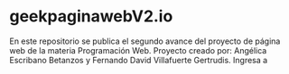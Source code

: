 # geekpaginawebV2.io
En este repositorio se publica el segundo avance del proyecto de página web de la materia Programación Web. Proyecto creado por: Angélica Escribano Betanzos y Fernando David Villafuerte Gertrudis. Ingresa a
